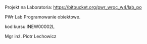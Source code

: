 
Projekt na Laboratoria: https://bitbucket.org/pwr_wroc_w4/lab_po

PWr Lab Programowanie obiektowe.

kod kursu:INEW00002L

Mgr inż. Piotr Lechowicz
